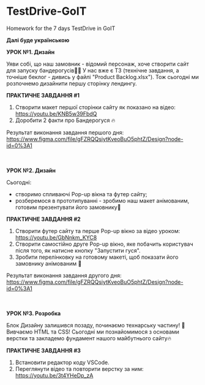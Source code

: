 # TestDrive-GoIT
Homework for the 7 days TestDrive in GoIT

<b>Далі буде українською</b>

<b>УРОК №1. Дизайн</b> 

Уяви собі, що наш замовник - відомий персонаж, хоче створити сайт для запуску бандерогусів🦆💪 
У нас вже є ТЗ (технічне завдання, а точніше беклог - дивись у файлі "Product Backlog.xlsx"). 
Тож сьогодні ми розпочнемо дизайнити першу сторінку лендингу.

<b>ПРАКТИЧНЕ ЗАВДАННЯ #1</b>

1. Створити макет першої сторінки сайту як показано на відео: <br> https://youtu.be/KNB5w39FbdQ 
2. Доробити 2 факти про Бандерогуся 🔥

Результат виконання завдання першого дня:<br>
https://www.figma.com/file/gFZRQQsiytKveoBuO5phtZ/Design?node-id=0%3A1

<br>
<br>
<b>УРОК №2. Дизайн</b>

Сьогодні:
- створимо спливаючі Pop-up вікна та футер сайту;
- розберемося в прототипуванні - зробимо наш макет анімованим, готовим презентувати його замовнику💪

<b>ПРАКТИЧНЕ ЗАВДАННЯ #2</b>

1. Створити футер сайту та перше Pop-up вікно за відео уроком: <br> https://youtu.be/GbNnkm_KYC8 
2. Створити самостійно друге Pop-up вікно, яке побачить користувач після того, як натисне кнопку "Запустити гуся".
3. Зробити перелінковку на готовому макеті, щоб показати його замовнику анімованим 💪

Результат виконання завдання другого дня:<br>
https://www.figma.com/file/gFZRQQsiytKveoBuO5phtZ/Design?node-id=0%3A1

<br>
<br>
<b>УРОК №3. Розробка</b>

Блок Дизайну залишився позаду, починаємо технарську частину! 💪 Вивчаємо HTML та CSS!
Сьогодні ми познайомимося з основами верстки та закладемо фундамент нашого майбутнього сайту🔥

<b>ПРАКТИЧНЕ ЗАВДАННЯ #3</b>

1. Встановити редактор коду VSCode. 
2. Переглянути відео та повторити верстку за ним:<br> https://youtu.be/3t4YHeDp_zA
